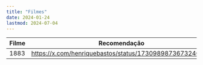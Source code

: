 ```yaml
---
title: "Filmes"
date: 2024-01-24
lastmod: 2024-07-04
---
```

| Filme | Recomendação                                            |
| ----- | ------------------------------------------------------- |
| 1883  | https://x.com/henriquebastos/status/1730989873673240594 |
